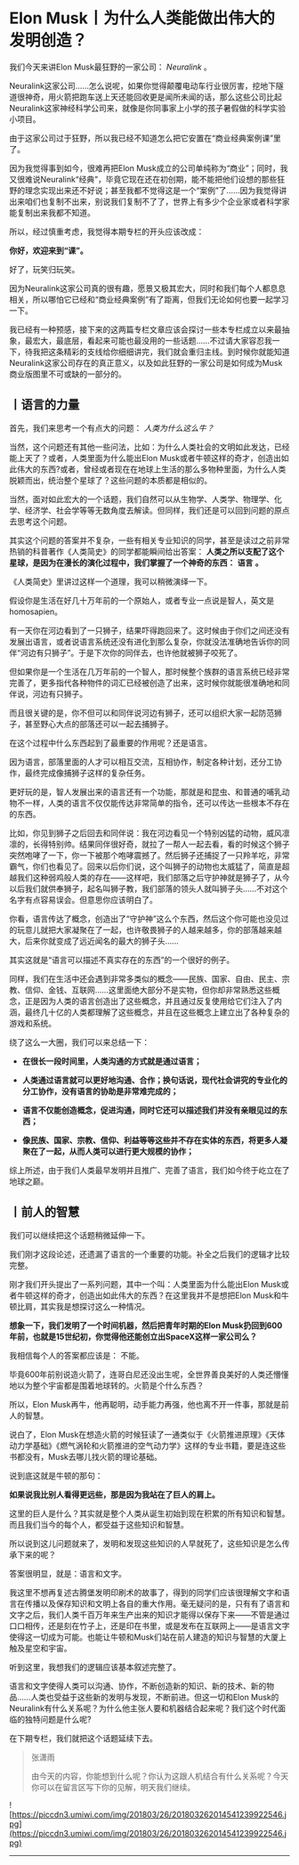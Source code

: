 # Elon Musk丨为什么人类能做出伟大的发明创造？

我们今天来讲Elon Musk最狂野的一家公司： *Neuralink* 。

Neuralink这家公司……怎么说呢，如果你觉得颠覆电动车行业很厉害，挖地下隧道很神奇，用火箭把跑车送上天还能回收更是闻所未闻的话，那么这些公司比起Neuralink这家神经科学公司来，就像是你同事家上小学的孩子暑假做的科学实验小项目。

由于这家公司过于狂野，所以我已经不知道怎么把它安置在“商业经典案例课”里了。

因为我觉得事到如今，很难再把Elon Musk成立的公司单纯称为“商业”；同时，我又很难说Neuralink“经典”，毕竟它现在还在初创期，能不能把他们设想的那些狂野的理念实现出来还不好说；甚至我都不觉得这是一个“案例”了……因为我觉得讲出来咱们也复制不出来，别说我们复制不了了，世界上有多少个企业家或者科学家能复制出来我都不知道。

所以，经过慎重考虑，我觉得本期专栏的开头应该改成：

 **你好，欢迎来到“课”。**

好了，玩笑归玩笑。

因为Neuralink这家公司真的很有趣，愿景又极其宏大，同时和我们每个人都息息相关，所以哪怕它已经和“商业经典案例”有了距离，但我们无论如何也要一起学习一下。

我已经有一种预感，接下来的这两篇专栏文章应该会探讨一些本专栏成立以来最抽象，最宏大，最底层，看起来可能也最没用的一些话题……不过请大家容忍我一下，待我把这条精彩的支线给你细细讲完，我们就会重归主线。到时候你就能知道Neuralink这家公司存在的真正意义，以及如此狂野的一家公司是如何成为Musk商业版图里不可或缺的一部分的。

## 丨语言的力量

首先，我们来思考一个有点大的问题： *人类为什么这么牛？*

当然，这个问题还有其他一些问法，比如：为什么人类社会的文明如此发达，已经能上天了？或者，人类里面为什么能出Elon Musk或者牛顿这样的奇才，创造出如此伟大的东西?或者，曾经或者现在在地球上生活的那么多物种里面，为什么人类脱颖而出，统治整个星球了？这些问题的本质都是相似的。

当然，面对如此宏大的一个话题，我们自然可以从生物学、人类学、物理学、化学、经济学、社会学等等无数角度去解读。但同样，我们还是可以回到问题的原点去思考这个问题。

其实这个问题的答案并不复杂，一些有相关专业知识的同学，甚至是读过之前非常热销的科普著作《人类简史》的同学都能瞬间给出答案： **人类之所以支配了这个星球，是因为在漫长的演化过程中，我们掌握了一个神奇的东西：**  **语言**  **。**

《人类简史》里讲过这样一个道理，我可以稍微演绎一下。

假设你是生活在好几十万年前的一个原始人，或者专业一点说是智人，英文是homosapien。

有一天你在河边看到了一只狮子，结果吓得跑回来了。这时候由于你们之间还没有发展出语言，或者说语言系统还没有进化到那么复杂，你就没法准确地告诉你的同伴“河边有只狮子”。于是下次你的同伴去，也许他就被狮子咬死了。

但如果你是一个生活在几万年前的一个智人，那时候整个族群的语言系统已经非常完善了，更多指代各种物件的词汇已经被创造了出来，这时候你就能很准确地和同伴说，河边有只狮子。

而且很关键的是，你不但可以和同伴说河边有狮子，还可以组织大家一起防范狮子，甚至野心大点的部落还可以一起去捕狮子。

在这个过程中什么东西起到了最重要的作用呢？还是语言。

因为语言，部落里面的人才可以相互交流，互相协作，制定各种计划，还分工协作，最终完成像捕狮子这样的复杂任务。

更好玩的是，智人发展出来的语言还有一个功能，那就是和昆虫、和普通的哺乳动物不一样，人类的语言不仅仅能传达非常简单的指令，还可以传达一些根本不存在的东西。

比如，你见到狮子之后回去和同伴说：我在河边看见一个特别凶猛的动物，威风凛凛的，长得特别帅。结果同伴很好奇，就拉了一帮人一起去看，看的时候这个狮子突然咆哮了一下，你一下被那个咆哮震撼了。然后狮子还捕捉了一只羚羊吃，非常霸气，你们也看见了。回来以后你们说，这个叫狮子的动物也太威猛了，简直是超越我们这种弱鸡般人类的存在——这样吧，我们部落之后守护神就是狮子了，从今以后我们就供奉狮子，起名叫狮子教，我们部落的领头人就叫狮子头……不对这个名字有点容易误会。但意思你应该明白了。

你看，语言传达了概念，创造出了“守护神”这么个东西，然后这个你可能也没见过的玩意儿就把大家凝聚在了一起，也许敬畏狮子的人越来越多，你的部落越来越大，后来你就变成了远近闻名的最大的狮子头…...

其实这就是“语言可以描述不真实存在的东西”的一个很好的例子。

同样，我们在生活中还会遇到非常多类似的概念——民族、国家、自由、民主、宗教、信仰、金钱、互联网……这里面绝大部分不是实物，但你却非常熟悉这些概念，正是因为人类的语言创造出了这些概念，并且通过反复使用给它们注入了内涵，最终几十亿的人类都理解了这些概念，并且在这些概念上建立出了各种复杂的游戏和系统。

绕了这么一大圈，我们可以来总结一下：

* **在很长一段时间里，人类沟通的方式就是通过语言；** 

* **人类通过语言就可以更好地沟通、合作；换句话说，现代社会讲究的专业化的分工协作，没有语言的协助是非常难完成的；** 

* **语言不仅能创造概念，促进沟通，同时它还可以描述我们并没有亲眼见过的东西；** 

* **像民族、国家、宗教、信仰、利益等等这些并不存在实体的东西，将更多人凝聚在了一起，从而人类可以进行更大规模的协作；** 

综上所述，由于我们人类最早发明并且推广、完善了语言，我们如今终于屹立在了地球之巅。

## 丨前人的智慧

我们可以继续把这个话题稍微延伸一下。

我们刚才这段论述，还遗漏了语言的一个重要的功能。补全之后我们的逻辑才比较完整。

刚才我们开头提出了一系列问题，其中一个叫：人类里面为什么能出Elon Musk或者牛顿这样的奇才，创造出如此伟大的东西？在这里我并不是想把Elon Musk和牛顿比肩，其实我是想探讨这么一种情况。

 **想象一下，我们发明了一个时间机器，然后把青年时期的Elon Musk扔回到600年前，也就是15世纪初，你觉得他还能创立出SpaceX这样一家公司么？**

我相信每个人的答案都应该是： 不能。

毕竟600年前别说造火箭了，连哥白尼还没出生呢，全世界善良美好的人类还懵懂地以为整个宇宙都是围着地球转的。火箭是个什么东西？

所以，Elon Musk再牛，他再聪明，动手能力再强，他也离不开一件事，那就是前人的智慧。

说白了，Elon Musk在想造火箭的时候狂读了一通类似于《火箭推进原理》《天体动力学基础》《燃气涡轮和火箭推进的空气动力学》这样的专业书籍，要是连这些书都没有，Musk去哪儿找火箭的理论基础。

说到底这就是牛顿的那句：

 **如果说我比别人看得更远些，那是因为我站在了巨人的肩上。**

这里的巨人是什么？其实就是整个人类从诞生初始到现在积累的所有知识和智慧。而且我们当今的每个人，都受益于这些知识和智慧。

所以说到这儿问题就来了，发明和发现这些知识的人早就死了，这些知识是怎么传承下来的呢？

答案很明显，就是：语言和文字。

我这里不想再复述古腾堡发明印刷术的故事了，得到的同学们应该很理解文字和语言在传播以及保存知识和文明上各自的重大作用。毫无疑问的是，只有有了语言和文字之后，我们人类千百万年来生产出来的知识才能得以保存下来——不管是通过口口相传，还是刻在竹子上，还是印在书里，或是发布在互联网上——是语言文字使得这一切成为可能。也能让牛顿和Musk们站在前人建造的知识与智慧的大厦上触及星空和宇宙。

听到这里，我想我们的逻辑应该基本叙述完整了。

语言和文字使得人类可以沟通、协作，不断创造新的知识、新的技术、新的物品……人类也受益于这些新的发明与发现，不断前进。但这一切和Elon Musk的Neuralink有什么关系呢？为什么他主张人要和机器结合起来呢？我们这个时代面临的独特问题是什么呢?

在下期专栏，我们就把这个话题延续下去。

> 张潇雨
> 
> 由今天的内容，你能想到什么呢？你认为这跟人机结合有什么关系呢？今天你可以在留言区写下你的见解，明天我们继续。    

![https://piccdn3.umiwi.com/img/201803/26/201803262014541239922546.jpg](https://piccdn3.umiwi.com/img/201803/26/201803262014541239922546.jpg)

---
